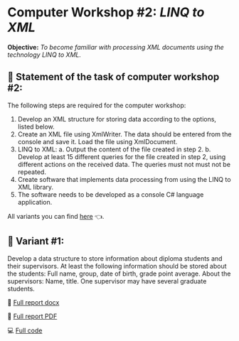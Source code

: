 # **Computer Workshop #2:** *LINQ to XML*
**Objective:** *To become familiar with processing XML documents using the technology
LINQ to XML.*

## :brain: Statement of the task of computer workshop #2:
The following steps are required for the computer workshop:
1) Develop an XML structure for storing data according to the options, listed below.
2) Create an XML file using XmlWriter. The data should be entered from the console and save it. Load the file using XmlDocument.
3) LINQ to XML:
    a. Output the content of the file created in step 2.
    b. Develop at least 15 different queries for the file created in step 2, using different actions on the received data. The queries must not must not be repeated.
4) Create software that implements data processing from using the LINQ to XML library.
5) The software needs to be developed as a console C# language application.

All variants you can find [here](https://github.com/MilaHalko/C4_.NET/blob/Lab2/AllVariants2.pdf) :point_left:.

## :eyes: Variant #1:
Develop a data structure to store information about diploma students and their supervisors. 
At least the following information should be stored about the students: Full name, group, date of birth, grade point average. 
About the supervisors: Name, title. One supervisor may have several graduate students.

:memo: [Full report docx](https://github.com/MilaHalko/C4_.NET/blob/Lab2/Lab2.docx) 

:book: [Full report PDF](https://github.com/MilaHalko/C4_.NET/blob/Lab2/Lab2.pdf)

:computer: [Full code](https://github.com/MilaHalko/C4_.NET/tree/Lab2/Lab2_XML/Lab2_XML) 
